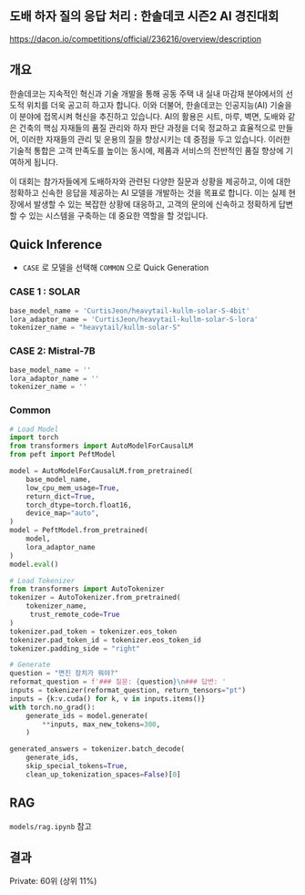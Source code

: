 ## 도배 하자 질의 응답 처리 : 한솔데코 시즌2 AI 경진대회
https://dacon.io/competitions/official/236216/overview/description

## 개요
한솔데코는 지속적인 혁신과 기술 개발을 통해 공동 주택 내 실내 마감재 분야에서의 선도적 위치를 더욱 공고히 하고자 합니다. 이와 더불어, 한솔데코는 인공지능(AI) 기술을 이 분야에 접목시켜 혁신을 추진하고 있습니다. AI의 활용은 시트, 마루, 벽면, 도배와 같은 건축의 핵심 자재들의 품질 관리와 하자 판단 과정을 더욱 정교하고 효율적으로 만들어, 이러한 자재들의 관리 및 운용의 질을 향상시키는 데 중점을 두고 있습니다. 이러한 기술적 통합은 고객 만족도를 높이는 동시에, 제품과 서비스의 전반적인 품질 향상에 기여하게 됩니다.

이 대회는 참가자들에게 도배하자와 관련된 다양한 질문과 상황을 제공하고, 이에 대한 정확하고 신속한 응답을 제공하는 AI 모델을 개발하는 것을 목표로 합니다. 이는 실제 현장에서 발생할 수 있는 복잡한 상황에 대응하고, 고객의 문의에 신속하고 정확하게 답변할 수 있는 시스템을 구축하는 데 중요한 역할을 할 것입니다.

## Quick Inference
- `CASE` 로 모델을 선택해 `COMMON` 으로 Quick Generation
### CASE 1 : SOLAR
```python
base_model_name = 'CurtisJeon/heavytail-kullm-solar-S-4bit'
lora_adaptor_name = 'CurtisJeon/heavytail-kullm-solar-S-lora'
tokenizer_name = "heavytail/kullm-solar-S"
```
### CASE 2: Mistral-7B
```python
base_model_name = ''
lora_adaptor_name = ''
tokenizer_name = ''
```
### Common
```python
# Load Model
import torch
from transformers import AutoModelForCausalLM
from peft import PeftModel

model = AutoModelForCausalLM.from_pretrained(
    base_model_name,
    low_cpu_mem_usage=True,
    return_dict=True,
    torch_dtype=torch.float16,
    device_map="auto",
)
model = PeftModel.from_pretrained(
    model,
    lora_adaptor_name
)
model.eval()
```

```python
# Load Tokenizer
from transformers import AutoTokenizer
tokenizer = AutoTokenizer.from_pretrained(
    tokenizer_name,
     trust_remote_code=True
)
tokenizer.pad_token = tokenizer.eos_token
tokenizer.pad_token_id = tokenizer.eos_token_id
tokenizer.padding_side = "right" 
```

```python
# Generate
question = "면진 장치가 뭐야?"
reformat_question = f'### 질문: {question}\n### 답변: '
inputs = tokenizer(reformat_question, return_tensors="pt")
inputs = {k:v.cuda() for k, v in inputs.items()}
with torch.no_grad():
    generate_ids = model.generate(
        **inputs, max_new_tokens=300,
    )

generated_answers = tokenizer.batch_decode(
    generate_ids, 
    skip_special_tokens=True, 
    clean_up_tokenization_spaces=False)[0]
```

## RAG
`models/rag.ipynb` 참고

## 결과
Private: 60위 (상위 11%)
